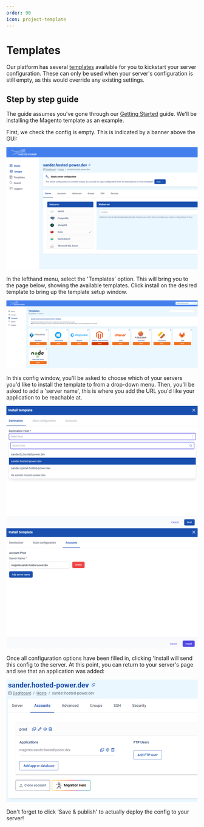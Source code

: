 ```yaml
---
order: 90
icon: project-template
---
```

# Templates

Our platform has several [templates](https://my.turbostack.app/templates "Templates link") available for you to kickstart your server configuration. These can only be used when your server's configuration is still empty, as this would override any existing settings. 

## Step by step guide

The guide assumes you've gone through our [Getting Started](../quickstart.md "Quickstart guide link") guide. We'll be installing the Magento template as an example.

First, we check the config is empty. This is indicated by a banner above the GUI:

![](./img/empty_conf.png)

In the lefthand menu, select the 'Templates' option. This will bring you to the page below, showing the available templates. Click install on the desired template to bring up the template setup window.

![](./img/templates.png)

In this config window, you'll be asked to choose which of your servers you'd like to install the template to from a drop-down menu. Then, you'll be asked to add a 'server name', this is where you add the URL you'd like your application to be reachable at.

![](./img/template_conf.png)
![](./img/template_conf2.png)

Once all configuration options have been filled in, clicking 'Install will send this config to the server. At this point, you can return to your server's page and see that an application was added:

![](./img/finished_conf.png)

Don't forget to click 'Save & publish' to actually deploy the config to your server!